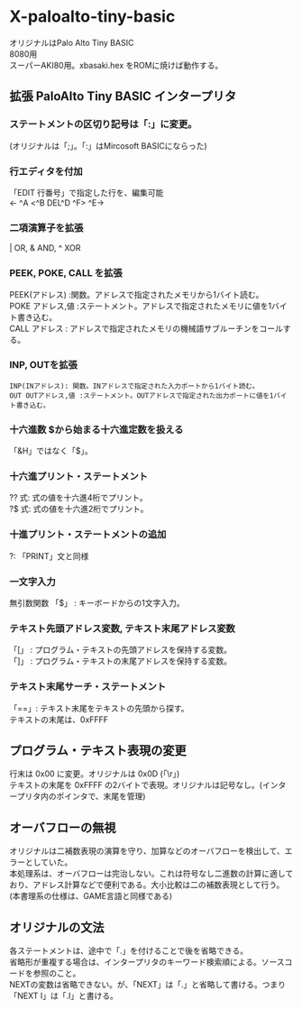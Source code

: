 # X-paloalto-tiny-basic
  オリジナルはPalo Alto Tiny BASIC  
  8080用  
  スーパーAKI80用。xbasaki.hex をROMに焼けば動作する。    
## 拡張 PaloAlto Tiny BASIC インタープリタ
### ステートメントの区切り記号は「:」に変更。
 (オリジナルは「;」。「:」はMircosoft BASICにならった)  
### 行エディタを付加  
  「EDIT 行番号」で指定した行を、編集可能  
  <- ^A  <^B  DEL^D  ^F> ^E->  
### 二項演算子を拡張
  | OR,  & AND, ^ XOR  
### PEEK, POKE, CALL を拡張
  PEEK(アドレス) :関数。アドレスで指定されたメモリから1バイト読む。  
  POKE アドレス,値 :ステートメント。アドレスで指定されたメモリに値を1バイト書き込む。  
  CALL アドレス : アドレスで指定されたメモリの機械語サブルーチンをコールする。  
### INP, OUTを拡張  
    INP(INアドレス): 関数。INアドレスで指定された入力ポートから1バイト読む。
    OUT OUTアドレス,値 :ステートメント。OUTアドレスで指定された出力ポートに値を1バイト書き込む。  
### 十六進数 $から始まる十六進定数を扱える  
   「&H」ではなく「$」。  
### 十六進プリント・ステートメント
  ?? 式: 式の値を十六進4桁でプリント。  
  ?$ 式: 式の値を十六進2桁でプリント。  
### 十進プリント・ステートメントの追加
  ?: 「PRINT」文と同様

### 一文字入力
  無引数関数 「$」 : キーボードからの1文字入力。  
### テキスト先頭アドレス変数, テキスト末尾アドレス変数
  「[」 : プログラム・テキストの先頭アドレスを保持する変数。  
  「]」 : プログラム・テキストの末尾アドレスを保持する変数。  
###   テキスト末尾サーチ・ステートメント
  「==」: テキスト末尾をテキストの先頭から探す。  
    テキストの末尾は、0xFFFF  

## プログラム・テキスト表現の変更
  行末は 0x00 に変更。オリジナルは 0x0D (「\r」)  
  テキストの末尾を 0xFFFF の2バイトで表現。オリジナルは記号なし。(インタープリタ内のポインタで、末尾を管理)  
## オーバフローの無視  
  オリジナルは二補数表現の演算を守り、加算などのオーバフローを検出して、エラーとしていた。  
  本処理系は、オーバフローは完治しない。これは符号なし二進数の計算に適しており、アドレス計算などで便利である。大小比較は二の補数表現として行う。  
   (本書理系の仕様は、GAME言語と同様である)
## オリジナルの文法
  各ステートメントは、途中で「.」を付けることで後を省略できる。  
  省略形が重複する場合は、インタープリタのキーワード検索順による。ソースコードを参照のこと。  
  NEXTの変数は省略できない。が、「NEXT」は「.」と省略して書ける。つまり「NEXT I」は「.I」と書ける。  
  
